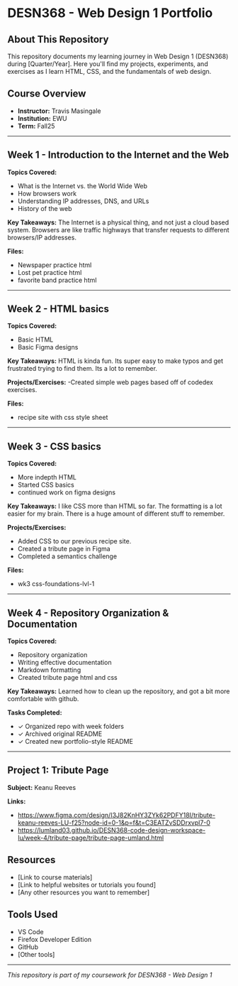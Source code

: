 # DESN368 - Web Design 1 Portfolio

## About This Repository

This repository documents my learning journey in Web Design 1 (DESN368) during [Quarter/Year]. Here you'll find my projects, experiments, and exercises as I learn HTML, CSS, and the fundamentals of web design.

## Course Overview

- **Instructor:** Travis Masingale
- **Institution:** EWU
- **Term:** Fall25

---

## Week 1 - Introduction to the Internet and the Web

**Topics Covered:**
- What is the Internet vs. the World Wide Web
- How browsers work
- Understanding IP addresses, DNS, and URLs
- History of the web

**Key Takeaways:**
The Internet is a physical thing, and not just a cloud based system.
Browsers are like traffic highways that transfer requests to different browsers/IP addresses.

**Files:**
- Newspaper practice html
- Lost pet practice html
- favorite band practice html


---

## Week 2 - HTML basics

**Topics Covered:**
- Basic HTML
- Basic Figma designs

**Key Takeaways:**
HTML is kinda fun. 
Its super easy to make typos and get frustrated trying to find them.
Its a lot to remember.

**Projects/Exercises:**
-Created simple web pages based off of codedex exercises. 

**Files:**
- recipe site with css style sheet

---

## Week 3 - CSS basics

**Topics Covered:**
- More indepth HTML
- Started CSS basics
- continued work on figma designs

**Key Takeaways:**
I like CSS more than HTML so far.
The formatting is a lot easier for my brain.
There is a huge amount of different stuff to remember.

**Projects/Exercises:**
- Added CSS to our previous recipe site.
- Created a tribute page in Figma
- Completed a semantics challenge

**Files:**
- wk3 css-foundations-lvl-1

---

## Week 4 - Repository Organization & Documentation

**Topics Covered:**
- Repository organization
- Writing effective documentation
- Markdown formatting
- Created tribute page html and css

**Key Takeaways:**
Learned how to clean up the repository, and got a bit more comfortable with github.

**Tasks Completed:**
- ✓ Organized repo with week folders
- ✓ Archived original README
- ✓ Created new portfolio-style README

---

## Project 1: Tribute Page

**Subject:** Keanu Reeves

**Links:**
- https://www.figma.com/design/I3J82KnHY3ZYk62PDFY18I/tribute-keanu-reeves-LU-f25?node-id=0-1&p=f&t=C3EATZvSDDrxvpl7-0
- https://lumland03.github.io/DESN368-code-design-workspace-lu/week-4/tribute-page/tribute-page-umland.html

## Resources

- [Link to course materials]
- [Link to helpful websites or tutorials you found]
- [Any other resources you want to remember]

## Tools Used

- VS Code
- Firefox Developer Edition
- GitHub
- [Other tools]

---

*This repository is part of my coursework for DESN368 - Web Design 1*
